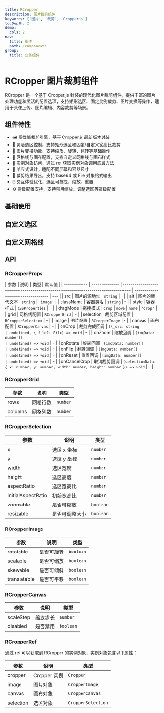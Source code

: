 ```yaml
---
title: RCropper
description: 图片裁剪组件
keywords: ['图片', '裁剪', 'Cropperjs']
tocDepth: 2
demo:
  cols: 2
nav:
  title: 组件
  path: /components
group:
  title: 业务组件
---
```


# RCropper 图片裁剪组件

RCropper 是一个基于 Cropper.js 封装的现代化图片裁剪组件，提供丰富的图片处理功能和灵活的配置选项，支持矩形选区、固定比例裁剪、图片变换等操作，适用于头像上传、图片编辑、内容裁剪等场景。

## 组件特性

- 🖼️ 高性能裁剪引擎，基于 Cropper.js 最新版本封装
- 📐 灵活选区控制，支持矩形选区和固定/自定义宽高比裁剪
- 🔧 图片变换功能，支持缩放、旋转、翻转等基础操作
- 🎨 网格线与画布配置，支持自定义网格线与画布样式
- 🎯 实例对象访问，通过 ref 获取实例对象调用底层方法
- 📱 响应式设计，适配不同屏幕和容器尺寸
- 🔄 裁剪结果导出，支持 base64 或 File 对象格式输出
- 🖱️ 交互体验优化，选区可拖拽、缩放、重置
- ⚙️ 高级配置支持，支持禁用缩放、调整选区等高级配置

## 基础使用

<code src="./demos/demo1.tsx" title="基础用法" description="最基本的图片裁剪用法"></code>

## 自定义选区

<code src="./demos/demo2.tsx" title="自定义选区" description="通过selection属性自定义选区配置"></code>

## 自定义网格线

<code src="./demos/demo3.tsx" title="自定义网格线" description="通过grid属性自定义网格线配置"></code>

## API

### RCropperProps

| 参数         | 说明           | 类型                                                                               | 默认值                             |
| ------------ | -------------- | ---------------------------------------------------------------------------------- | ---------------------------------- | --- |
| src          | 图片的源地址   | `string`                                                                           | -                                  |
| alt          | 图片的替代文本 | `string`                                                                           | `'image'`                          |
| className    | 容器类名       | `string`                                                                           | -                                  |
| style        | 容器样式       | `CSSProperties`                                                                    | -                                  |
| dragMode     | 拖拽模式       | `crop` \| `move` \| `none`                                                         | `'crop'`                           |
| grid         | 网格线配置     | `RCropperGrid`                                                                     | -                                  |
| selection    | 裁剪区域配置   | `RCropperSelection`                                                                | -                                  |
| image        | 图片配置       | `RCropperImage`                                                                    | -                                  |
| canvas       | 画布配置       | `RCropperCanvas`                                                                   | -                                  |
| onCrop       | 裁剪完成回调   | `(\_src: string                                                                    | undefined, \_file?: File) => void` | -   |
| onZoom       | 缩放回调       | `(imgData: number[]                                                                | undefined) => void`                | -   |
| onRotate     | 旋转回调       | `(imgData: number[]                                                                | undefined) => void`                | -   |
| onFlip       | 翻转回调       | `(imgData: number[]                                                                | undefined) => void`                | -   |
| onReset      | 重置回调       | `(imgData: number[]                                                                | undefined) => void`                | -   |
| onCancelCrop | 取消裁剪回调   | `(selectionData: { x: number; y: number; width: number; height: number }) => void` | -                                  |

### RCropperGrid

| 参数    | 说明     | 类型     |
| ------- | -------- | -------- |
| rows    | 网格行数 | `number` |
| columns | 网格列数 | `number` |

### RCropperSelection

| 参数               | 说明           | 类型      |
| ------------------ | -------------- | --------- |
| x                  | 选区 x 坐标    | `number`  |
| y                  | 选区 y 坐标    | `number`  |
| width              | 选区宽度       | `number`  |
| height             | 选区高度       | `number`  |
| aspectRatio        | 选区宽高比     | `number`  |
| initialAspectRatio | 初始宽高比     | `number`  |
| zoomable           | 是否可缩放     | `boolean` |
| resizable          | 是否可调整大小 | `boolean` |

### RCropperImage

| 参数         | 说明       | 类型      |
| ------------ | ---------- | --------- |
| rotatable    | 是否可旋转 | `boolean` |
| scalable     | 是否可缩放 | `boolean` |
| skewable     | 是否可倾斜 | `boolean` |
| translatable | 是否可平移 | `boolean` |

### RCropperCanvas

| 参数      | 说明     | 类型      |
| --------- | -------- | --------- |
| scaleStep | 缩放步长 | `number`  |
| disabled  | 是否禁用 | `boolean` |

### RCropperRef

通过 ref 可以获取到 RCropper 的实例对象，实例对象包含以下属性：

| 参数      | 说明         | 类型               |
| --------- | ------------ | ------------------ |
| cropper   | Cropper 实例 | `Cropper`          |
| image     | 图片对象     | `CropperImage`     |
| canvas    | 画布对象     | `CropperCanvas`    |
| selection | 选区对象     | `CropperSelection` |
